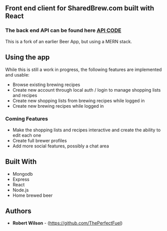 ## Front end client for SharedBrew.com built with React

### The back end API can be found here [API CODE](https://github.com/theperfectfuel/SharedBrew-api)

This is a fork of an earlier Beer App, but using a MERN stack.

## Using the app

While this is still a work in progress, the following features are implemented and usable:

* Browse existing brewing recipes
* Create new account through local auth / login to manage shopping lists and recipes
* Create new shopping lists from brewing recipes while logged in
* Create new brewing recipes while logged in

### Coming Features

* Make the shopping lists and recipes interactive and create the ability to edit each one
* Create full brewer profiles
* Add more social features, possibly a chat area

## Built With

* Mongodb
* Express
* React
* Node.js
* Home brewed beer

## Authors

* **Robert Wilson** - (https://github.com/ThePerfectFuel)
